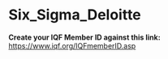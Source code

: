 # Six_Sigma_Deloitte

**Create your IQF Member ID against this link:** https://www.iqf.org/IQFmemberID.asp <br>

